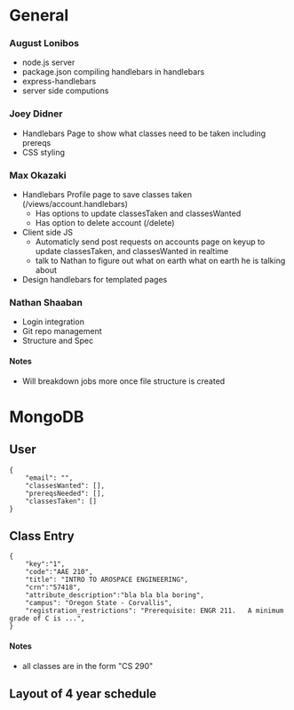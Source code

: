 # General

### August Lonibos

* node.js server
* package.json compiling handlebars in handlebars
* express-handlebars
* server side computions

### Joey Didner

* Handlebars Page to show what classes need to be taken including prereqs
* CSS styling

### Max Okazaki

* Handlebars Profile page to save classes taken (/views/account.handlebars)
	* Has options to update classesTaken and classesWanted
	* Has option to delete account (/delete)
* Client side JS
	* Automaticly send post requests on accounts page on keyup to update classesTaken, and classesWanted in realtime
	* talk to Nathan to figure out what on earth what on earth he is talking about
* Design handlebars for templated pages

### Nathan Shaaban

* Login integration
* Git repo management
* Structure and Spec

#### Notes

* Will breakdown jobs more once file structure is created

# MongoDB

## User
```
{
	"email": "",
	"classesWanted": [],
	"prereqsNeeded": [],
	"classesTaken": []
}
```

## Class Entry
```
{
    "key":"1",
    "code":"AAE 210",
    "title": "INTRO TO AROSPACE ENGINEERING",
    "crn":"57418",
    "attribute_description":"bla bla bla boring",
    "campus": "Oregon State - Corvallis",
    "registration_restrictions": "Prerequisite: ENGR 211.   A minimum grade of C is ...",
}
```
#### Notes

* all classes are in the form "CS 290"

## Layout of 4 year schedule
